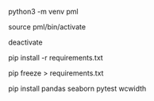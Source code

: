 python3 -m venv pml

source pml/bin/activate

deactivate

pip install -r requirements.txt

pip freeze > requirements.txt

pip install pandas seaborn pytest wcwidth